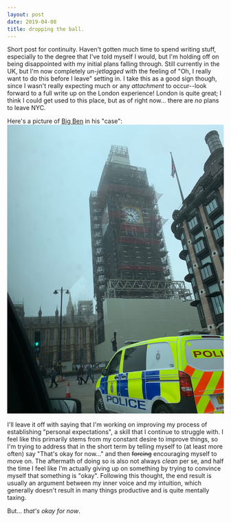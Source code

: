 ```yaml
---
layout: post
date: 2019-04-08
title: dropping the ball.
---
```


Short post for continuity. Haven't gotten much time to spend writing stuff,
especially to the degree that I've told myself I would, but I'm holding
off on being disappointed with my initial plans falling through. Still
currently in the UK, but I'm now completely _un-jetlagged_ with the feeling
of "Oh, I really want to do this before I leave" setting in. I take this
as a good sign though, since I wasn't really expecting much or any
_attachment_ to occur--look forward to a full write up on the London
experience! London is quite great; I think I could get used to this place,
but as of right now... there are _no_ plans to leave NYC.

Here's a picture of
[Big Ben](https://en.wikipedia.org/wiki/Big_Ben)
in his "case":
![it's okay for now](/images/big-ben.jpeg)

I'll leave it off with saying that I'm working on improving my process of
establishing "personal expectations", a skill that I continue to struggle
with. I feel like this primarily stems from my constant desire to improve
things, so I'm trying to address that in the short term by telling myself
to (at least more often) say "That's okay for now..." and then ~~forcing~~
encouraging
myself to move on. The aftermath of doing so is also not always _clean_
per se, and half the time I feel like I'm actually giving up on something
by trying to convince myself that something is "okay". Following this
thought, the end result is usually an argument between my inner voice and
my intuition, which generally doesn't result in many things productive
and is quite mentally taxing.

But... _that's okay for now_.
